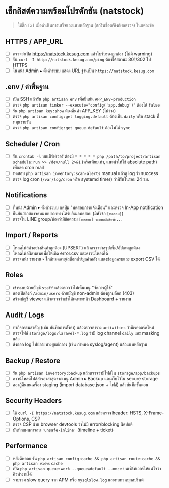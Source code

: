 # เช็กลิสต์ความพร้อมโปรดักชัน (natstock)

> ใช้ติ๊ก `[x]` เมื่อดำเนินการเสร็จและแนบหลักฐาน (สกรีนช็อต/ลิงก์ผลตรวจ) ในแต่ละข้อ

## HTTPS / APP_URL
- [ ] ตรวจว่าเปิด https://natstock.kesug.com แล้วใบรับรองถูกต้อง (ไม่มี warning)
- [ ] รัน `curl -I http://natstock.kesug.com/ping` ต้องได้สถานะ 301/302 ไป HTTPS
- [ ] ในหน้า Admin ▸ ตั้งค่าระบบ แสดง URL ฐานเป็น `https://natstock.kesug.com`

## .env / ค่าพื้นฐาน
- [ ] เปิด SSH แล้วรัน `php artisan env` เพื่อยืนยัน `APP_ENV=production`
- [ ] ตรวจ `php artisan tinker --execute="config('app.debug')"` ต้องได้ `false`
- [ ] รัน `php artisan key:show` ต้องคืนค่า APP_KEY (ไม่ว่าง)
- [ ] ตรวจ `php artisan config:get logging.default` ต้องเป็น `daily` หรือ stack ที่หมุนรายวัน
- [ ] ตรวจ `php artisan config:get queue.default` ต้องไม่ใช่ `sync`

## Scheduler / Cron
 - [ ] รัน `crontab -l` บนเซิร์ฟเวอร์ ต้องมี `* * * * * php /path/to/project/artisan schedule:run >> /dev/null 2>&1` (หรือเทียบเท่า, แนะนำให้ใช้ absolute path) เพื่อลด cron mail
- [ ] ทดสอบ `php artisan inventory:scan-alerts` manual แล้วดู log ว่า success
- [ ] ตรวจ log cron (`/var/log/cron` หรือ systemd timer) ว่ามีรันในรอบ 24 ชม.

## Notifications
- [ ] ที่หน้า Admin ▸ ตั้งค่าระบบ กดปุ่ม "ทดสอบการแจ้งเตือน" และตรวจ In-App notification
- [ ] ยืนยันว่ากล่องจดหมายปลายทางได้รับอีเมลทดสอบ (มีหัวข้อ `[ทดสอบ]`)
- [ ] ตรวจใน LINE group/ห้องว่ามีข้อความ `[ทดสอบ] ระบบคลังสินค้า...`

## Import / Reports
- [ ] โหลดไฟล์ตัวอย่างสินค้าถูกต้อง (UPSERT) แล้วตรวจว่าสรุปเพิ่ม/อัปเดตถูกต้อง
- [ ] โหลดไฟล์ผิดพลาดเพื่อให้เกิด error.csv และดาวน์โหลดได้
- [ ] ตรวจหน้า รายงาน ▸ ใกล้หมดอายุ/สต็อกต่ำ/มูลค่าคลัง แสดงข้อมูลครบและ export CSV ได้

## Roles
- [ ] เข้าระบบด้วยบัญชี `staff` แล้วตรวจว่าไม่เห็นเมนู "จัดการผู้ใช้"
- [ ] ลองเปิดลิงก์ `/admin/users` ด้วยบัญชี non-admin ต้องถูกบล็อก (403)
- [ ] สร้างบัญชี viewer แล้วตรวจว่าเข้าได้เฉพาะหน้า Dashboard + รายงาน

## Audit / Logs
- [ ] ทำกิจกรรมสำคัญ (เช่น บันทึกการตั้งค่า) แล้วตรวจตาราง `activities` ว่ามีเรคคอร์ดใหม่
- [ ] ตรวจไฟล์ `storage/logs/laravel-*.log` ว่ามี log channel `daily` และ masking แล้ว
- [ ] ส่งออก log ไปปลายทางศูนย์กลาง (เช่น กำหนด syslog/agent) แล้วแนบหลักฐาน

## Backup / Restore
- [ ] รัน `php artisan inventory:backup` แล้วตรวจว่ามีไฟล์ใน `storage/app/backups`
- [ ] ดาวน์โหลดไฟล์สำรองล่าสุดจากเมนู Admin ▸ Backup และเก็บไว้ใน secure storage
- [ ] ลองกู้คืนบนเครื่อง staging (import database.json + ไฟล์) แล้วบันทึกขั้นตอน

## Security Headers
- [ ] ใช้ `curl -I https://natstock.kesug.com` แล้วตรวจ header: HSTS, X-Frame-Options, CSP
- [ ] ตรวจ CSP ผ่าน browser devtools ว่าไม่มี error/blocking ผิดปกติ
- [ ] บันทึกแผนการลบ `'unsafe-inline'` (timeline + ticket)

## Performance
- [ ] หลังดีพลอย รัน `php artisan config:cache && php artisan route:cache && php artisan view:cache`
- [ ] เปิด `php artisan queue:work --queue=default --once` บนเซิร์ฟเวอร์ให้แน่ใจว่าคิวทำงานได้
- [ ] รวบรวม slow query จาก APM หรือ `mysqlslow.log` และทบทวนทุกสปรินต์

